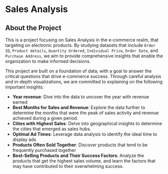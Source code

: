 # Sales Analysis

## About the Project
This is a project focusing on Sales Analysis in the e-commerce realm, that targeting on electronic products. By studying datasets that include `Order ID`, `Product details`, `Quantity Ordered`, `Individual Price`, `Order Date`, and `Purchase Address`, we aim to provide comprehensive insights that enable the organization to make informed decisions.

This project are built on a foundation of data, with a goal to answer the critical questions that drive e-commerce success. Through careful analysis and in-depth visualizations, we are committed to explaining on the following important insights: 
* **Year revenue**: Dive into the data to uncover the year with revenue earned
* **Best Months for Sales and Revenue**: Explore the data further to determine the months that were the peak of sales activity and revenue achieved during a given period.
* **Cities with Highest Sales**: Delve into geographical insights to determine the cities that emerged as sales hubs.
* **Optimal Ad Times**: Leverage data analysis to identify the ideal time to display ads
* **Products Often Sold Together**: Discover products that tend to be frequently purchased together
* **Best-Selling Products and Their Success Factors**: Analyze the products that get the highest sales volume, and learn the factors that may have contributed to their overwhelming success.
